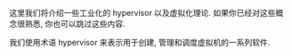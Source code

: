 
这里我们将介绍一些工业化的 hypervisor 以及虚拟化理论. 如果你已经对这些概念很熟悉, 你也可以跳过这些内容.

我们使用术语 hypervisor 来表示用于创建, 管理和调度虚拟机的一系列软件.